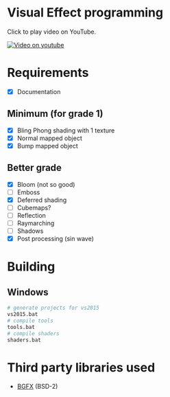 # Visual Effect programming
Click to play video on YouTube. 

[![Video on youtube](https://img.youtube.com/vi/haxyDs3ujJU/0.jpg)](https://www.youtube.com/watch?v=haxyDs3ujJU)

# Requirements
- [x] Documentation

## Minimum (for grade 1) 
- [x] Bling Phong shading with 1 texture
- [x] Normal mapped object
- [x] Bump mapped object

## Better grade
- [x] Bloom (not so good)
- [ ] Emboss
- [x] Deferred shading
- [ ] Cubemaps?
- [ ] Reflection
- [ ] Raymarching
- [ ] Shadows
- [x] Post processing (sin wave)

# Building
## Windows
```perl
# generate projects for vs2015
vs2015.bat
# compile tools
tools.bat
# compile shaders
shaders.bat
```

# Third party libraries used
* [BGFX](https://github.com/bkaradzic/bgfx) (BSD-2)
